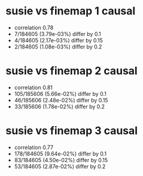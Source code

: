 # susie vs finemap  1 causal

- correlation 0.78
- 7/184605 (3.79e-03%) differ by 0.1
- 4/184605 (2.17e-03%) differ by 0.15
- 2/184605 (1.08e-03%) differ by 0.2


# susie vs finemap  2 causal

- correlation 0.81
- 105/185606 (5.66e-02%) differ by 0.1
- 46/185606 (2.48e-02%) differ by 0.15
- 33/185606 (1.78e-02%) differ by 0.2


# susie vs finemap  3 causal

- correlation 0.77
- 178/184605 (9.64e-02%) differ by 0.1
- 83/184605 (4.50e-02%) differ by 0.15
- 53/184605 (2.87e-02%) differ by 0.2


